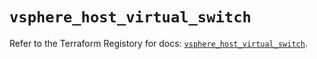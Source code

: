 # `vsphere_host_virtual_switch`

Refer to the Terraform Registory for docs: [`vsphere_host_virtual_switch`](https://registry.terraform.io/providers/hashicorp/vsphere/2.5.1/docs/resources/host_virtual_switch).
